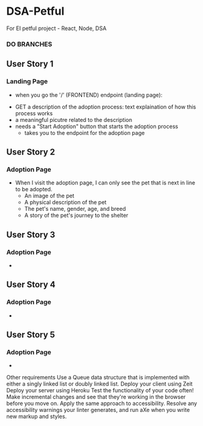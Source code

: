 # DSA-Petful
For EI petful project - React, Node, DSA
### DO BRANCHES


## User Story 1
### Landing Page
- when you go the '/' (FRONTEND) endpoint (landing page): 
* GET a description of the adoption process: text explaination of how this process works
* a meaningful picutre related to the description
* needs a "Start Adoption" button that starts the adoption process
    * takes you to the endpoint for the adoption page

## User Story 2
### Adoption Page
- When I visit the adoption page, I can only see the 
pet that is next in line to be adopted.
    * An image of the pet
    * A physical description of the pet
    * The pet's name, gender, age, and breed
    * A story of the pet's journey to the shelter


## User Story 3
### Adoption Page
-

## User Story 4
### Adoption Page
-

## User Story 5
### Adoption Page
-

Other requirements
Use a Queue data structure that is implemented with either a singly linked list or doubly linked list.
Deploy your client using Zeit
Deploy your server using Heroku
Test the functionality of your code often! Make incremental changes and see that they're working in the browser before you move on.
Apply the same approach to accessibility. Resolve any accessibility warnings your linter generates, and run aXe when you write new markup and styles.
